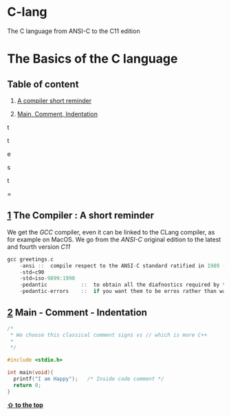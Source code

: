 # C-lang
The C language from ANSI-C to the C11 edition

# The Basics of the C language

<a name="table-of-content"></a>
## Table of content

1. [A compiler short reminder](#compiler-short-reminder)

3. [Main, Comment, Indentation](#main-comment-indentation)

t

t

e

s

t

=


<a name="compiler-short-reminder"></a>
## [1](#compiler-short-reminder) The Compiler : A short reminder



We get the *GCC* compiler, even it can be linked to the CLang compiler, as for example on MacOS. We go from the *ANSI-C* original edition to the latest and fourth version *C11*

```c
gcc greetings.c
    -ansi ::  compile respect to the ANSI-C standard ratified in 1989 (also C89
    -std=c90
    -std=iso-9899:1990
    -pedantic           ::  to obtain all the diafnostics required by the standard,
    -pedantic-errors    ::  if you want them to be erros rather than warnings
```



<a name="main-comment-indentation"></a>
## [2](#main-comment-indentation) Main - Comment - Indentation

```c
/*
 * We choose this classical comment signs vs // which is more C++
 *
 */

#include <stdio.h>

int main(void){
  printf("I am Happy");   /* Inside code comment */
  return 0;
}
```

**[ &#8679; to the top](#table-of-content)**
